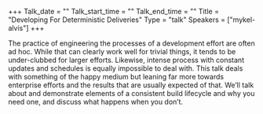 +++
Talk_date = ""
Talk_start_time = ""
Talk_end_time = ""
Title = "Developing For Deterministic Deliveries"
Type = "talk"
Speakers = ["mykel-alvis"]
+++

The practice of engineering the processes of a development effort are
often ad hoc. While that can clearly work well for trivial things, it
tends to be under-clubbed for larger efforts. Likewise, intense process
with constant updates and schedules is equally impossible to deal with.
This talk deals with something of the happy medium but leaning far more
towards enterprise efforts and the results that are usually expected of
that. We’ll talk about and demonstrate elements of a consistent build
lifecycle and why you need one, and discuss what happens when you don’t.
